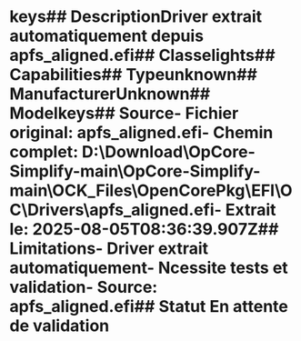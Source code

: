 # keys##  DescriptionDriver extrait automatiquement depuis apfs_aligned.efi##  Classelights##  Capabilities##  Typeunknown##  ManufacturerUnknown##  Modelkeys##  Source- **Fichier original**: apfs_aligned.efi- **Chemin complet**: D:\Download\OpCore-Simplify-main\OpCore-Simplify-main\OCK_Files\OpenCorePkg\EFI\OC\Drivers\apfs_aligned.efi- **Extrait le**: 2025-08-05T08:36:39.907Z##  Limitations- Driver extrait automatiquement- Ncessite tests et validation- Source: apfs_aligned.efi##  Statut En attente de validation
